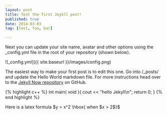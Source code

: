 ```yaml
---
layout: post
title: Test the first Jeykll post! 
published: true
date: 2014-03-03
tag: [test, foo, bar]

---
```


Next you can update your site name, avatar and other options using the _config.yml file in the root of your repository (shown below).

![_config.yml]({{ site.baseurl }}/images/config.png)

The easiest way to make your first post is to edit this one. Go into /_posts/ and update the Hello World markdown file. For more instructions head over to the [Jekyll Now repository](https://github.com/barryclark/jekyll-now) on GitHub.

{% highlight c++ %}
int main( void ){
  cout << "hello Jekyll\n";
  return 0;
}
{% end highlight %}

Here is a latex formula $y = x^2 \hbox{ when $x > 2$}$ 
